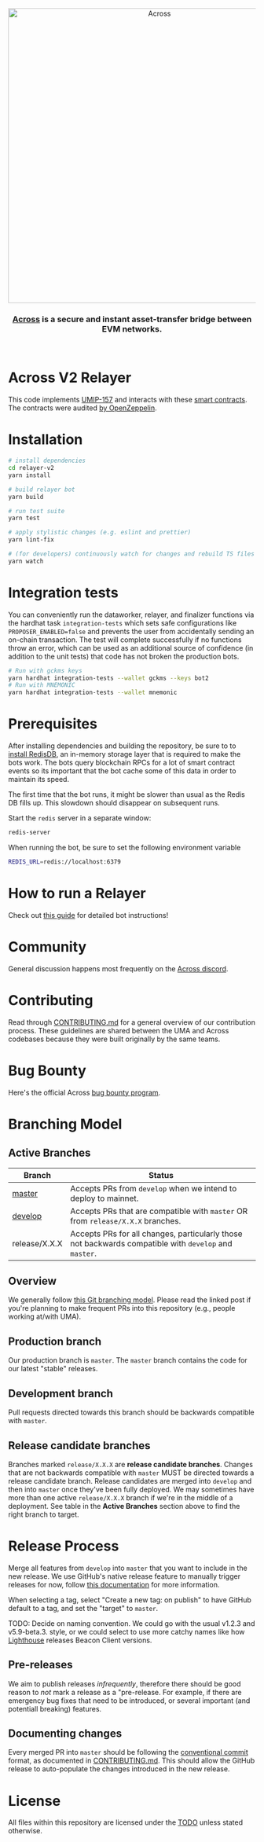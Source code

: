 <div align="center">
  <br />
  <br />
  <a href="https://docs.across.to/v2/how-does-across-work/overview"><img alt="Across" src="https://2085701667-files.gitbook.io/~/files/v0/b/gitbook-x-prod.appspot.com/o/spaces%2Fo33kX1T6RRp4inOcEH1d%2Fuploads%2F9CVfE3fSzsUxaZiqausI%2FAcross-green-darkbg.png?alt=media&token=8c84e972-794c-4b52-b9cf-0e5d7ae2270a" width=600></a>
  <br />
  <h3><a href="https://docs.across.to/v2/how-does-across-work/overview">Across</a> is a secure and instant asset-transfer bridge between EVM networks.</h3>
  <br />
</div>

# Across V2 Relayer

This code implements [UMIP-157](https://github.com/UMAprotocol/UMIPs/blob/master/UMIPs/umip-157.md) and interacts with these [smart contracts](https://github.com/across-protocol/contracts-v2). The contracts were audited [by OpenZeppelin](https://blog.openzeppelin.com/uma-across-v2-audit/).

# Installation

```sh
# install dependencies
cd relayer-v2
yarn install

# build relayer bot
yarn build

# run test suite
yarn test

# apply stylistic changes (e.g. eslint and prettier)
yarn lint-fix

# (for developers) continuously watch for changes and rebuild TS files as required
yarn watch
```

# Integration tests

You can conveniently run the dataworker, relayer, and finalizer functions via the hardhat task `integration-tests` which sets safe configurations like `PROPOSER_ENABLED=false` and prevents the user from accidentally sending an on-chain transaction. The test will complete successfully if no functions throw an error, which can be used as an additional source of confidence (in addition to the unit tests) that code has not broken the production bots.

```sh
# Run with gckms keys
yarn hardhat integration-tests --wallet gckms --keys bot2
# Run with MNEMONIC
yarn hardhat integration-tests --wallet mnemonic
```

# Prerequisites
After installing dependencies and building the repository, be sure to to [install RedisDB](https://redis.io/docs/getting-started/installation/), an in-memory storage layer that is required to make the bots work. The bots query blockchain RPCs for a lot of smart contract events so its important that the bot
cache some of this data in order to maintain its speed. 

The first time that the bot runs, it might be slower than usual as the Redis DB fills up. This slowdown should disappear on subsequent runs.

Start the `redis` server in a separate window:

```sh
redis-server
```

When running the bot, be sure to set the following environment variable

```sh
REDIS_URL=redis://localhost:6379
```

# How to run a Relayer

Check out [this guide](https://docs.across.to/v2/developers/running-a-relayer) for detailed bot instructions!

# Community 

General discussion happens most frequently on the [Across discord](https://discord.com/invite/across).

# Contributing

Read through [CONTRIBUTING.md](https://github.com/UMAprotocol/protocol/blob/master/CONTRIBUTING.md) for a general overview of our contribution process. These guidelines are shared between the UMA and Across codebases because they were built originally by the same teams. 

# Bug Bounty

Here's the official Across [bug bounty program](https://docs.across.to/v2/miscellaneous/bug-bounty).

# Branching Model

## Active Branches

| Branch          | Status                                                                           |
| --------------- | -------------------------------------------------------------------------------- |
| [master](https://github.com/across-protocol/relayer-v2/tree/master)                   | Accepts PRs from `develop` when we intend to deploy to mainnet.                                      |
| [develop](https://github.com/across-protocol/relayer-v2/tree/develop)                 | Accepts PRs that are compatible with `master` OR from `release/X.X.X` branches.                    |
| release/X.X.X                                                                          | Accepts PRs for all changes, particularly those not backwards compatible with `develop` and `master`. |

## Overview

We generally follow [this Git branching model](https://nvie.com/posts/a-successful-git-branching-model/).
Please read the linked post if you're planning to make frequent PRs into this repository (e.g., people working at/with UMA).

## Production branch

Our production branch is `master`. The `master` branch contains the code for our latest "stable" releases.

## Development branch

Pull requests directed towards this branch should be backwards compatible with `master`.

## Release candidate branches

Branches marked `release/X.X.X` are **release candidate branches**.
Changes that are not backwards compatible with `master` MUST be directed towards a release candidate branch.
Release candidates are merged into `develop` and then into `master` once they've been fully deployed.
We may sometimes have more than one active `release/X.X.X` branch if we're in the middle of a deployment.
See table in the **Active Branches** section above to find the right branch to target.

# Release Process

Merge all features from `develop` into `master` that you want to include in the new release. We use GitHub's native release feature to manually trigger releases for now, follow [this documentation](https://docs.github.com/en/repositories/releasing-projects-on-github/managing-releases-in-a-repository) for more information.

When selecting a tag, select "Create a new tag: on publish" to have GitHub default to a tag, and set the "target" to `master`.

TODO: Decide on naming convention. We could go with the usual v1.2.3 and v5.9-beta.3. style, or we could select to use more catchy names like how [Lighthouse](https://github.com/sigp/lighthouse/releases) releases Beacon Client versions.

## Pre-releases

We aim to publish releases *infrequently*, therefore there should be good reason to _not_ mark a release as a "pre-release. For example, if there are emergency bug fixes that need to be introduced, or several important (and potentiall breaking) features.


## Documenting changes

Every merged PR into `master` should be following the [conventional commit](https://www.conventionalcommits.org/en/v1.0.0/) format, as documented in [CONTRIBUTING.md](https://github.com/UMAprotocol/protocol/blob/master/CONTRIBUTING.md). This should allow the GitHub release to auto-populate the changes introduced in the new release.

# License

All files within this repository are licensed under the [TODO](TODO) unless stated otherwise.